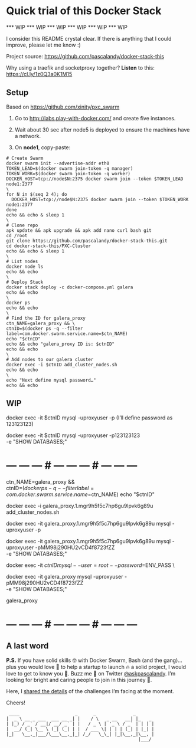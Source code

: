 # Quick trial of this Docker Stack

*** WIP *** WIP *** WIP *** WIP *** WIP *** WIP 

I consider this README crystal clear. If there is anything that I could improve, please let me know :)

Project source: https://github.com/pascalandy/docker-stack-this

Why using a traefik and socketproxy together? **Listen** to this: https://cl.ly/1z0Q3a0K1M15

## Setup

Based on https://github.com/xinity/pxc_swarm

1. Go to http://labs.play-with-docker.com/ and create five instances.
2. Wait about 30 sec after node5 is deployed to ensure the machines have a network.

3. On **node1**, copy-paste:

```
# Create Swarm
docker swarm init --advertise-addr eth0
TOKEN_LEAD=$(docker swarm join-token -q manager)
TOKEN_WORK=$(docker swarm join-token -q worker)
DOCKER_HOST=tcp://node$N:2375 docker swarm join --token $TOKEN_LEAD node1:2377
\
for N in $(seq 2 4); do
  DOCKER_HOST=tcp://node$N:2375 docker swarm join --token $TOKEN_WORK node1:2377
done
echo && echo & sleep 1
\
# Clone repo
apk update && apk upgrade && apk add nano curl bash git
cd /root
git clone https://github.com/pascalandy/docker-stack-this.git
cd docker-stack-this/PXC-Cluster
echo && echo & sleep 1
\
# List nodes
docker node ls
echo && echo
\
# Deploy Stack
docker stack deploy -c docker-compose.yml galera
echo && echo
\
docker ps
echo && echo
\
# Find the ID for galera_proxy
ctn_NAME=galera_proxy && \
ctnID=$(docker ps -q --filter label=com.docker.swarm.service.name=$ctn_NAME)
echo "$ctnID"
echo && echo "galera_proxy ID is: $ctnID"
echo && echo
\
# Add nodes to our galera cluster
docker exec -i $ctnID add_cluster_nodes.sh
echo && echo
\
echo "Next define mysql password…"
echo && echo
```

## WIP

docker exec -it $ctnID mysql -uproxyuser -p
(I’ll define password as 123123123)

docker exec -it $ctnID mysql -uproxyuser -p123123123 \
-e "SHOW DATABASES;"

# — — — # — — — # — — — #

ctn_NAME=galera_proxy && \
ctnID=$(docker ps -q --filter label=com.docker.swarm.service.name=$ctn_NAME)
echo "$ctnID"

docker exec -i galera_proxy.1.mgr9h5f5c7hp6gu9lpvk6g89u add_cluster_nodes.sh

docker exec -it galera_proxy.1.mgr9h5f5c7hp6gu9lpvk6g89u mysql -uproxyuser -p

docker exec -it galera_proxy.1.mgr9h5f5c7hp6gu9lpvk6g89u mysql -uproxyuser -pMM98j290HU2vCD4f8723fZZ \
-e "SHOW DATABASES;"

docker exec -it $ctnID mysql --user=root --password=$ENV_PASS \


docker exec -it galera_proxy mysql -uproxyuser -pMM98j290HU2vCD4f8723fZZ \
-e "SHOW DATABASES;"

galera_proxy

# — — — # — — — # — — — #

## A last word

**P.S.** If you have solid skills 🤓 with Docker Swarm, Bash (and the gang)… plus you would love 💚 to help a startup to launch 🔥 a solid project, I would love to get to know you 🍻. Buzz me 👋 on Twitter [@askpascalandy](https://twitter.com/askpascalandy). I’m looking for bright and caring people to join in this journey 🌇.

Here, I [shared the details](http://firepress.org/blog/technical-challenges-we-are-facing-now/) of the challenges I’m facing at the moment.

Cheers!

```
 ____                     _      _              _
|  _ \ __ _ ___  ___ __ _| |    / \   _ __   __| |_   _
| |_) / _` / __|/ __/ _` | |   / _ \ | '_ \ / _` | | | |
|  __/ (_| \__ \ (_| (_| | |  / ___ \| | | | (_| | |_| |
|_|   \__,_|___/\___\__,_|_| /_/   \_\_| |_|\__,_|\__, |
                                                  |___/
```

